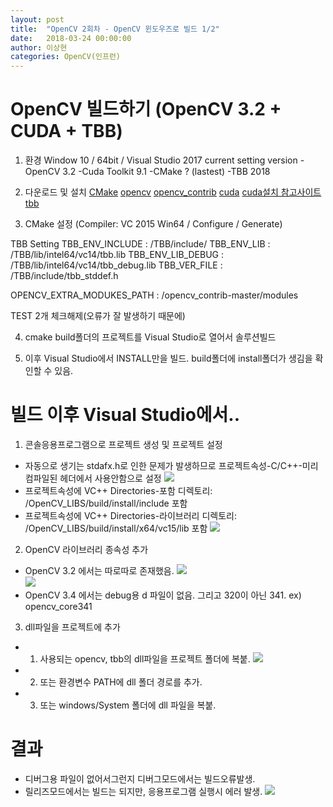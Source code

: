 ```yaml
---
layout: post
title:  "OpenCV 2회차 - OpenCV 윈도우즈로 빌드 1/2"
date:   2018-03-24 00:00:00
author: 이상현
categories: OpenCV(인프런)
---
```


# OpenCV 빌드하기 (OpenCV 3.2 + CUDA + TBB)
1. 환경
Window 10 / 64bit / Visual Studio 2017
current setting version
-OpenCV 3.2
-Cuda Toolkit 9.1
-CMake ? (lastest)
-TBB 2018

2. 다운로드 및 설치
[CMake](https://cmake.org/)
[opencv](https://github.com/opencv/opencv)
[opencv_contrib](https://github.com/opencv/opencv_contrib)
[cuda](https://developer.nvidia.com/cuda-downloads)
[cuda설치 참고사이트](http://www.kwangsiklee.com/ko/2017/07/%EC%9A%B0%EB%B6%84%ED%88%AC-16-04%EC%97%90%EC%84%9C-cuda-%EC%84%B1%EA%B3%B5%EC%A0%81%EC%9C%BC%EB%A1%9C-%EC%84%A4%EC%B9%98%ED%95%98%EA%B8%B0/)
[tbb](https://www.threadingbuildingblocks.org/)

3. CMake 설정 (Compiler: VC 2015 Win64 / Configure / Generate)

TBB Setting
TBB_ENV_INCLUDE :
/TBB/include/
TBB_ENV_LIB :
/TBB/lib/intel64/vc14/tbb.lib
TBB_ENV_LIB_DEBUG :
/TBB/lib/intel64/vc14/tbb_debug.lib
TBB_VER_FILE :
/TBB/include/tbb_stddef.h

OPENCV_EXTRA_MODUKES_PATH :
/opencv_contrib-master/modules

TEST 2개 체크해제(오류가 잘 발생하기 때문에)

4. cmake build폴더의 프로젝트를 Visual Studio로 열어서 솔루션빌드

5. 이후 Visual Studio에서 INSTALL만을 빌드. build폴더에 install폴더가 생김을 확인할 수 있음.

# 빌드 이후 Visual Studio에서..
1. 콘솔응용프로그램으로 프로젝트 생성 및 프로젝트 설정
- 자동으로 생기는 stdafx.h로 인한 문제가 발생하므로 프로젝트속성-C/C++-미리 컴파일된 헤더에서 사용안함으로 설정
<img src="{{ site.baseurl }}/assets/postImages/20180330/stdafx.jpg"> <br>
- 프로젝트속성에 VC++ Directories-포함 디렉토리: /OpenCV_LIBS/build/install/include 포함
- 프로젝트속성에 VC++ Directories-라이브러리 디렉토리: /OpenCV_LIBS/build/install/x64/vc15/lib 포함
<img src="{{ site.baseurl }}/assets/postImages/20180330/include_lib.jpg"> <br>

2. OpenCV 라이브러리 종속성 추가
- OpenCV 3.2 에서는 따로따로 존재했음.
<img src="{{ site.baseurl }}/assets/postImages/20180330/linker_debug.jpg"> <br>
<img src="{{ site.baseurl }}/assets/postImages/20180330/linker_release.jpg"> <br>
- OpenCV 3.4 에서는 debug용 d 파일이 없음. 그리고 320이 아닌 341. ex) opencv_core341

3. dll파일을 프로젝트에 추가
- 1) 사용되는 opencv, tbb의 dll파일을 프로젝트 폴더에 복붙.
<img src="{{ site.baseurl }}/assets/postImages/20180330/dll.jpg"> <br>
- 2) 또는 환경변수 PATH에 dll 폴더 경로를 추가.
- 3) 또는 windows/System 폴더에 dll 파일을 복붙.

# 결과
- 디버그용 파일이 없어서그런지 디버그모드에서는 빌드오류발생.
- 릴리즈모드에서는 빌드는 되지만, 응용프로그램 실행시 에러 발생.
<img src="{{ site.baseurl }}/assets/postImages/20180330/err.jpg"> <br>
